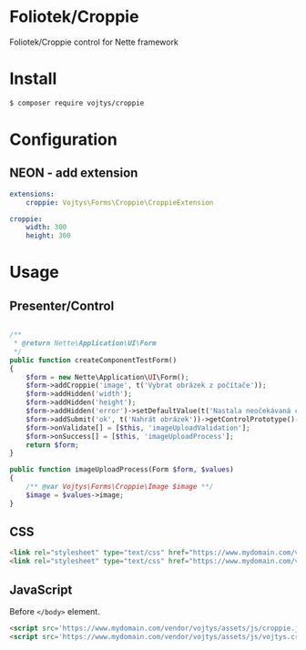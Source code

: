 ﻿Foliotek/Croppie 
===============

Foliotek/Croppie control for Nette framework

# Install

```sh
$ composer require vojtys/croppie
```

# Configuration

## NEON - add extension

```yaml
extensions:
    croppie: Vojtys\Forms\Croppie\CroppieExtension

croppie:
    width: 300
    height: 300
```

# Usage

## Presenter/Control
```php

/**
 * @return Nette\Application\UI\Form
 */
public function createComponentTestForm()
{
    $form = new Nette\Application\UI\Form();
    $form->addCroppie('image', t('Vybrat obrázek z počítače'));
    $form->addHidden('width');
    $form->addHidden('height');
    $form->addHidden('error')->setDefaultValue(t('Nastala neočekávaná chyba'));
    $form->addSubmit('ok', t('Nahrát obrázek'))->getControlPrototype()->class('upload-btn');
    $form->onValidate[] = [$this, 'imageUploadValidation'];
    $form->onSuccess[] = [$this, 'imageUploadProcess'];
    return $form;
}

public function imageUploadProcess(Form $form, $values)
{
    /** @var Vojtys\Forms\Croppie\Image $image **/
    $image = $values->image; 
}

```

## CSS

```html
<link rel="stylesheet" type="text/css" href="https://www.mydomain.com/vendor/vojtys/assets/css/croppie.css">
<link rel="stylesheet" type="text/css" href="https://www.mydomain.com/vendor/vojtys/assets/css/vojtys.croppie.css">
```

## JavaScript

Before `</body>` element.

```html
<script src='https://www.mydomain.com/vendor/vojtys/assets/js/croppie.js'></script>
<script src='https://www.mydomain.com/vendor/vojtys/assets/js/vojtys.croppie.js'></script>
```


